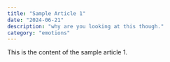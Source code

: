 ```yaml
---
title: "Sample Article 1"
date: "2024-06-21"
description: "why are you looking at this though."
category: "emotions"
---
```


This is the content of the sample article 1.
